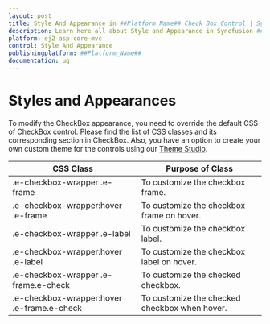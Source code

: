 ```yaml
---
layout: post
title: Style And Appearance in ##Platform_Name## Check Box Control | Syncfusion
description: Learn here all about Style and Appearance in Syncfusion ##Platform_Name## Check Box control of Syncfusion Essential JS 2 and more.
platform: ej2-asp-core-mvc
control: Style And Appearance
publishingplatform: ##Platform_Name##
documentation: ug
---
```



# Styles and Appearances

To modify the CheckBox appearance, you need to override the default CSS of CheckBox control. Please find the list of CSS classes and its corresponding section in CheckBox. Also, you have an option to create your own custom theme for the controls using our [Theme Studio](https://ej2.syncfusion.com/themestudio/?theme=material).

| CSS Class | Purpose of Class |
| ----- | ----- |
| .e-checkbox-wrapper .e-frame | To customize the checkbox frame. |
| .e-checkbox-wrapper:hover .e-frame | To customize the checkbox frame on hover. |
| .e-checkbox-wrapper .e-label | To customize the checkbox label. |
| .e-checkbox-wrapper:hover .e-label | To customize the checkbox label on hover. |
| .e-checkbox-wrapper .e-frame.e-check | To customize the checked checkbox. |
| .e-checkbox-wrapper:hover .e-frame.e-check | To customize the checked checkbox when hover. |